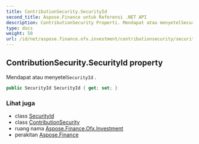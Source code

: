 ```yaml
---
title: ContributionSecurity.SecurityId
second_title: Aspose.Finance untuk Referensi .NET API
description: ContributionSecurity Properti. Mendapat atau menyetelSecurityId .
type: docs
weight: 50
url: /id/net/aspose.finance.ofx.investment/contributionsecurity/securityid/
---
```

## ContributionSecurity.SecurityId property

Mendapat atau menyetel`SecurityId` .

```csharp
public SecurityId SecurityId { get; set; }
```

### Lihat juga

* class [SecurityId](../../../aspose.finance.ofx/securityid/)
* class [ContributionSecurity](../)
* ruang nama [Aspose.Finance.Ofx.Investment](../../contributionsecurity/)
* perakitan [Aspose.Finance](../../../)


